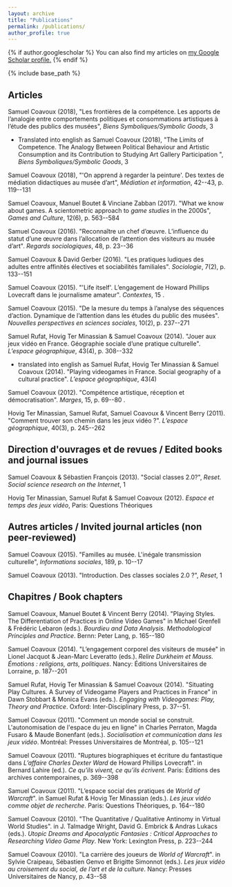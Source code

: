 ```yaml
---
layout: archive
title: "Publications"
permalink: /publications/
author_profile: true
---
```


{% if author.googlescholar %}
  You can also find my articles on <u><a href="{{author.googlescholar}}">my Google Scholar profile</a>.</u>
{% endif %}

{% include base_path %}

<!-- {% for post in site.publications reversed %}
  {% include archive-single.html %}
{% endfor %} -->

## Articles

Samuel Coavoux (2018), "Les frontières de la compétence. Les apports de l’analogie entre comportements politiques et consommations artistiques à l’étude des publics des musées", *Biens Symboliques/Symbolic Goods*, 3
[<i class="fa fa-external-link" aria-hidden="true"></i>](https://revue.biens-symboliques.net/296)
[<i class="fa fa-file-pdf-o" aria-hidden="true"></i>](https://revue.biens-symboliques.net/296?file=1)

+ Translated into english as Samuel Coavoux (2018), "The Limits of Competence. The Analogy Between Political Behaviour and Artistic Consumption and its Contribution to Studying Art Gallery Participation ", *Biens Symboliques/Symbolic Goods*, 3
[<i class="fa fa-external-link" aria-hidden="true"></i>](https://revue.biens-symboliques.net/298)
[<i class="fa fa-file-pdf-o" aria-hidden="true"></i>](https://revue.biens-symboliques.net/298?file=1)

Samuel Coavoux (2018), "'On apprend à regarder la peinture'. Des textes de médiation didactiques au musée d’art", *Médiation et information*, 42--43, p. 119--131
[<i class="fa fa-file-pdf-o" aria-hidden="true"></i>]({{base_path}}/files/Coavoux_2018_Expo_didactique_MEI.pdf)

Samuel Coavoux, Manuel Boutet & Vinciane Zabban (2017). "What we know about games. A scientometric approach to *game studies* in the 2000s", *Games and Culture*, 12(6), p. 563--584
[<i class="fa fa-external-link" aria-hidden="true"></i>](http://gac.sagepub.com/content/early/2016/11/17/1555412016676661.abstract)
[<i class="fa fa-file-pdf-o" aria-hidden="true"></i>]({{base_path}}/files/coavoux2016_game_studies.pdf)

Samuel Coavoux (2016). "Reconnaître un chef d’œuvre. L’influence du statut d’une œuvre dans l’allocation de l’attention des visiteurs au musée d’art". *Regards sociologiques*, 48, p. 23--36
[<i class="fa fa-file-pdf-o" aria-hidden="true"></i>]({{base_path}}/files/coavoux2016_statut.pdf)

Samuel Coavoux & David Gerber (2016). "Les pratiques ludiques des adultes entre affinités électives et sociabilités familiales". *Sociologie*, 7(2), p. 133--151 [<i class="fa fa-external-link" aria-hidden="true"></i>](http://www.cairn.info/resume.php?ID_ARTICLE=SOCIO_072_0133)
[<i class="fa fa-file-pdf-o" aria-hidden="true"></i>]({{base_path}}/files/coavoux2016_famille_jeu.pdf)

Samuel Coavoux (2015). "'Life itself'. L’engagement de Howard Phillips Lovecraft dans le journalisme amateur". *Contextes*, 15 [<i class="fa fa-external-link" aria-hidden="true"></i>](http://contextes.revues.org/6031).

Samuel Coavoux (2015). "De la mesure du temps à l’analyse des séquences d’action. Dynamique de l’attention dans les études du public des musées". *Nouvelles perspectives en sciences sociales*, 10(2), p. 237--271 [<i class="fa fa-external-link" aria-hidden="true"></i>](https://www.erudit.org/revue/npss/2015/v10/n2/1030269ar.html)
[<i class="fa fa-file-pdf-o" aria-hidden="true"></i>]({{base_path}}/files/coavoux2015_visitor_studies.pdf)

Samuel Rufat, Hovig Ter Minassian & Samuel Coavoux (2014). "Jouer aux jeux vidéo en France. Géographie sociale d’une pratique culturelle". *L’espace géographique*, 43(4), p. 308--332 [<i class="fa fa-external-link" aria-hidden="true"></i>](http://www.cairn.info/resume.php?ID_ARTICLE=EG_434_0308)
[<i class="fa fa-file-pdf-o" aria-hidden="true"></i>]({{base_path}}/files/rufat2014_espace_geo.pdf)

+ translated into english as Samuel Rufat, Hovig Ter Minassian & Samuel Coavoux (2014). "Playing videogames in France. Social geography of a cultural practice". *L’espace géographique*, 43(4) [<i class="fa fa-external-link" aria-hidden="true"></i>](https://www.cairn-int.info/article-E_EG_434_0308--playing-video-games-in-france-social.htm)
[<i class="fa fa-file-pdf-o" aria-hidden="true"></i>]({{base_path}}/files/rufat2014_espace_geo_en.pdf)

Samuel Coavoux (2012). "Compétence artistique, réception et démocratisation". *Marges*, 15, p. 69--80 [<i class="fa fa-external-link" aria-hidden="true"></i>](http://marges.revues.org/355).

Hovig Ter Minassian, Samuel Rufat, Samuel Coavoux & Vincent Berry (2011). "Comment trouver son chemin dans les jeux vidéo ?". *L’espace géographique*, 40(3), p. 245--262
[<i class="fa fa-external-link" aria-hidden="true"></i>](http://www.cairn.info/resume.php?ID_ARTICLE=EG_403_0245)
[<i class="fa fa-file-pdf-o" aria-hidden="true"></i>]({{base_path}}/files/terminassian2011_espace_geo.pdf)

## Direction d'ouvrages et de revues / Edited books and journal issues

Samuel Coavoux & Sébastien François (2013). "Social classes 2.0?", *Reset. Social science research on the Internet*, 1
[<i class="fa fa-external-link" aria-hidden="true"></i>](http://reset.revues.org/90)

Hovig Ter Minassian, Samuel Rufat & Samuel Coavoux (2012). *Espace et temps des jeux vidéo*, Paris: Questions Théoriques
[<i class="fa fa-external-link" aria-hidden="true"></i>](http://www.questions-theoriques.com/produit/16/9782917131275/Espaces%20et%20temps%20des%20jeux%20video)

## Autres articles / Invited journal articles (non peer-reviewed)

Samuel Coavoux (2015). "Familles au musée. L'inégale transmission culturelle", *Informations sociales*, 189, p. 10--17
[<i class="fa fa-external-link" aria-hidden="true"></i>](https://www.cairn.info/revue-informations-sociales-2015-4-page-8.htm)
[<i class="fa fa-file-pdf-o" aria-hidden="true"></i>]({{base_path}}/files/coavoux2015_famille_musee)

Samuel Coavoux (2013). "Introduction. Des classes sociales 2.0 ?", *Reset*, 1
[<i class="fa fa-external-link" aria-hidden="true"></i>](http://journals.openedition.org/reset/127)

## Chapitres / Book chapters

Samuel Coavoux, Manuel Boutet & Vincent Berry (2014). "Playing Styles. The Differentiation of Practices in Online Video Games" in Michael Grenfell & Frédéric Lebaron (eds.). *Bourdieu and Data Analysis. Methodological Principles and Practice*. Bernn: Peter Lang, p. 165--180
[<i class="fa fa-file-pdf-o" aria-hidden="true"></i>]({{base_path}}/files/coavoux2014_PlayingStyles.pdf)

Samuel Coavoux (2014). "L’engagement corporel des visiteurs de musée" in Lionel Jacquot & Jean-Marc Leveratto (eds.). *Relire Durkheim et Mauss. Émotions : religions, arts, politiques*. Nancy: Éditions Universitaires de Lorraine, p. 187--201
[<i class="fa fa-file-pdf-o" aria-hidden="true"></i>](https://halshs.archives-ouvertes.fr/halshs-01121670/document)

Samuel Rufat, Hovig Ter Minassian & Samuel Coavoux (2014). "Situating Play Cultures. A Survey of Videogame Players and Practices in France" in Dawn Stobbart & Monica Evans (eds.). *Engaging with Videogames: Play, Theory and Practice*. Oxford: Inter-Disciplinary Press, p. 37--51.

Samuel Coavoux (2011). "Comment un monde social se construit. L'autonomisation de l'espace du jeu en ligne" in Charles Perraton, Magda Fusaro & Maude Bonenfant (eds.). *Socialisation et communication dans les jeux vidéo*. Montréal: Presses Universitaires de Montréal, p. 105--121
[<i class="fa fa-file-pdf-o" aria-hidden="true"></i>]({{base_path}}/files/coavoux2011_autonomie_wow.pdf)

Samuel Coavoux (2011). "Ruptures biographiques et écriture du fantastique dans *L’affaire Charles Dexter Ward* de Howard Phillips Lovecraft". in Bernard Lahire (ed.). *Ce qu’ils vivent, ce qu’ils écrivent*. Paris: Éditions des archives contemporaines, p. 369--398
[<i class="fa fa-file-pdf-o" aria-hidden="true"></i>]({{base_path}}/files/coavoux2011_HPL_rupture.pdf)

Samuel Coavoux (2011). "L’espace social des pratiques de *World of Warcraft*". in Samuel Rufat & Hovig Ter Minassian (eds.). *Les jeux vidéo comme objet de recherche*. Paris: Questions Théoriques, p. 164--180
[<i class="fa fa-file-pdf-o" aria-hidden="true"></i>]({{base_path}}/files/coavoux2011_espace_social_wow.pdf)

Samuel Coavoux (2010). "The Quantitative / Qualitative Antinomy in Virtual World Studies". in J. Talmadge Wright, David G. Embrick & Andras Lukacs (eds.). *Utopic Dreams and Apocalyptic Fantasies : Critical Approaches to Researching Video Game Play*. New York: Lexington Press, p. 223--244
[<i class="fa fa-file-pdf-o" aria-hidden="true"></i>]({{base_path}}/files/coavoux2010_quanti_quali.pdf)

Samuel Coavoux (2010). "La carrière des joueurs de *World of Warcraft*". in Sylvie Craipeau, Sébastien Genvo et Brigitte Simonnot (eds.). *Les jeux vidéo au croisement du social, de l’art et de la culture*. Nancy: Presses Universitaires de Nancy, p. 43--58
[<i class="fa fa-file-pdf-o" aria-hidden="true"></i>]({{base_path}}/files/coavoux2010_carriere_wow.pdf)

<!--
## Book reviews (selection)

Samuel Coavoux (2017). "L'exposition blockbuster. Compte-rendu de Matti Bunzl, *In Search of a Lost Avant-garde*", *La vie des idées*,
[<i class="fa fa-external-link" aria-hidden="true"></i>](http://www.laviedesidees.fr/L-exposition-blockbuster.html)

Samuel Coavoux (2017). "Review of Wayne H. Brekhus, *Culture and Cognition*", *International Sociology*, 32(5), p. 632--634
[<i class="fa fa-external-link" aria-hidden="true"></i>](http://journals.sagepub.com/doi/full/10.1177/0268580917725276)

Samuel Coavoux (2016). "Review of Sam Friedman, *Comedy and Distinction*", *Lectures*
[<i class="fa fa-external-link" aria-hidden="true"></i>](http://journals.openedition.org/lectures/19758)

Samuel Coavoux (2015). "Compte-rendu de Paula Rabinowitz, *American Pulp. How Paperbacks Brought Modernism to Main Street*", *Lectures*
[<i class="fa fa-external-link" aria-hidden="true"></i>](http://journals.openedition.org/lectures/16808)

Samuel Coavoux (2014). "Compte-rendu de Stephen Turner, *American Sociology. From Pre-Disciplinary to Post-Normal*", *Lectures*
[<i class="fa fa-external-link" aria-hidden="true"></i>](http://journals.openedition.org/lectures/13763)

Samuel Coavoux (2013). "Compte-rendu de Muriel Darmon, *Classes préparatoires. La fabrique d'une jeunesse dominante*", *Lectures*
[<i class="fa fa-external-link" aria-hidden="true"></i>](http://journals.openedition.org/lectures/12566)

Samuel Coavoux (2013). "Compte-rendu de Marcel Mauss, *Techniques, technologie et civilisation*", *Lectures*
[<i class="fa fa-external-link" aria-hidden="true"></i>](http://journals.openedition.org/lectures/10288)

Samuel Coavoux (2013). "Review of Katherine W. Scheil, *She Hath Been Reading*", *International Sociology*, 28(5), p. 536--539
[<i class="fa fa-external-link" aria-hidden="true"></i>](http://iss.sagepub.com/content/28/5/536.full)

Samuel Coavoux (2012). "Compte-rendu de Sylvie Craipeau, *La société en jeu(x)*", *Réseaux*, 171, p. 230--232
[<i class="fa fa-external-link" aria-hidden="true"></i>](http://www.cairn.info/revue-reseaux-2012-1-p-217.htm)

Samuel Coavoux (2011). "Compte-rendu de Björn-Olav Dozo, *Mesures de l'écrivain*", *Contextes*,
[<i class="fa fa-external-link" aria-hidden="true"></i>](http://contextes.revues.org/4895)

Samuel Coavoux (2011). "Compte-rendu de Catherine Keller, Luc Massou & Pierre Morelli (eds.)", *Les non-usagers des TIC*, *Réseaux*, 167, p. 222--224
[<i class="fa fa-external-link" aria-hidden="true"></i>](http://www.cairn.info/resume.php?ID_ARTICLE=RES_167_0209)

Samuel Coavoux (2011). "Compte-rendu de Laurence Corroy et Emilie Roche, *La presse en France depuis 1945*", *Réseaux*, 165, p. 258--261
[<i class="fa fa-external-link" aria-hidden="true"></i>](http://www.cairn.info/resume.php?ID_ARTICLE=RES_165_0249)

Samuel Coavoux (2011). "Compte-rendu de Hélène Eck & Claire Blandin (eds.), *'La vie des femmes'. La presse féminine au XIX^e^ et XX^e^ siècles*", *Réseaux*, 165, p. 255-258
[<i class="fa fa-external-link" aria-hidden="true"></i>](http://www.cairn.info/resume.php?ID_ARTICLE=RES_165_0249)

Samuel Coavoux (2010). "Compte-rendu de Laurent Tessier, *Le Vietnam, un cinéma de l'apocalypse*", *Réseaux*, 160-161, p. 323--325
[<i class="fa fa-external-link" aria-hidden="true"></i>](http://www.cairn.info/resume.php?ID_ARTICLE=RES_160_0319)

Samuel Coavoux (2010). "Compte-rendu de Pierre Mœglin, *Les industries éducatives*", *Réseaux*, 164, p. 231--234
[<i class="fa fa-external-link" aria-hidden="true"></i>](http://www.cairn.info/resume.php?ID_ARTICLE=RES_164_0225)


Samuel Coavoux (2009). "Compte-rendu de Louis Pinto, *La théorie souveraine. Les philosophes français et la sociologie au XX^e^ siècle*", *Lectures*
[<i class="fa fa-external-link" aria-hidden="true"></i>](http://journals.openedition.org/lectures/860)


Samuel Coavoux (2008). "Compte-rendu de Howard Becker, *Comment parler de la société. Artistes, écrivains, chercheurs et représentations sociales*", *Lectures*
[<i class="fa fa-external-link" aria-hidden="true"></i>](http://journals.openedition.org/lectures/855)

Samuel Coavoux (2008). "Compte-rendu de Ian Hacking, *Entre science et réalité. La construction sociale de quoi ?*", *Lectures*
[<i class="fa fa-external-link" aria-hidden="true"></i>](http://journals.openedition.org/lectures/689)
-->
<!--
# Books and edited


# Book reviews
-->
